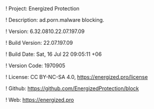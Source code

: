 ! Project: Energized Protection

! Description: ad.porn.malware blocking.

! Version: 6.32.0810.22.07.197.09

! Build Version: 22.07.197.09

! Build Date: Sat, 16 Jul 22 09:05:11 +06

! Version Code: 1970905

! License: CC BY-NC-SA 4.0, https://energized.pro/license

! Github: https://github.com/EnergizedProtection/block

! Web: https://energized.pro
